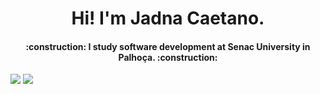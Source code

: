 <h1 align="center"> Hi! I'm Jadna Caetano.</h1>

<h4 align="center"> 
    :construction: I study software development at Senac University in Palhoça.  :construction:
</h4>








<div>
<a href = "mailto:jadna.caetano@gmail.com"><img src="https://img.shields.io/badge/Gmail-D14836?style=for-the-badge&logo=gmail&logoColor=white" target="_blank"></a>
<a href="https://www.linkedin.com/in/jadna-caetano-b327b7233" target="_blank"><img src="https://img.shields.io/badge/-LinkedIn-%230077B5?style=for-the-badge&logo=linkedin&logoColor=white" target="_blank"></a>   
</div>
